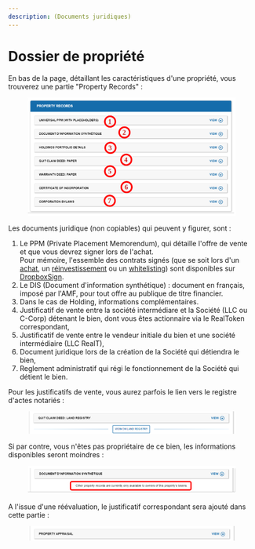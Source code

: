 ```yaml
---
description: (Documents juridiques)
---
```


# Dossier de propriété

En bas de la page, détaillant les caractéristiques d'une propriété, vous trouverez une partie "Property Records" :&#x20;

<figure><img src="../../.gitbook/assets/image (242).png" alt="" width="445"><figcaption></figcaption></figure>

Les documents juridique (non copiables) qui peuvent y figurer, sont :&#x20;

1. Le PPM (Private Placement Memorendum), qui détaille l'offre de vente et que vous devrez signer lors de l'achat. \
   Pour mémoire, l'essemble des contrats signés (que se soit lors d'un [achat](../acheter-des-realtokens/signature-du-contrat-realt.md), un [réinvestissement](../maison-de-reinvestissement.md) ou un [whitelisting](../procedure-de-whitelisting.md)) sont disponibles sur [DropboxSign](https://app.hellosign.com/).
2. Le DIS (Document d'information synthétique) : document en français, imposé par l'AMF, pour tout offre au publique de titre financier.
3. Dans le cas de Holding, informations complémentaires.
4. Justificatif de vente entre la société intermédiare et la Société (LLC ou C-Corp) détenant le bien, dont vous êtes actionnaire via le RealToken correspondant,
5. Justificatif de vente entre le vendeur initiale du bien et une société intermédiaire (LLC RealT),
6. Document juridique lors de la création de la Société qui détiendra le bien,
7. Reglement administratif qui régi le fonctionnement de la Société qui détient le bien.

Pour les justificatifs de vente, vous aurez parfois le lien vers le registre d'actes notariés :

<figure><img src="../../.gitbook/assets/image (243).png" alt="" width="563"><figcaption></figcaption></figure>

Si par contre, vous n'êtes pas propriétaire de ce bien, les informations disponibles seront moindres :&#x20;

<figure><img src="../../.gitbook/assets/image (244).png" alt="" width="563"><figcaption></figcaption></figure>

A l'issue d'une réévaluation, le justificatif correspondant sera ajouté dans cette partie :&#x20;

<figure><img src="../../.gitbook/assets/image (246).png" alt="" width="563"><figcaption></figcaption></figure>

